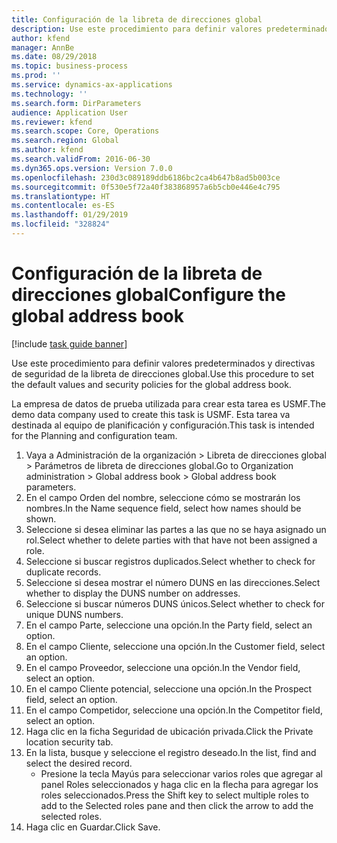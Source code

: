 ```yaml
---
title: Configuración de la libreta de direcciones global
description: Use este procedimiento para definir valores predeterminados y directivas de seguridad de la libreta de direcciones global.
author: kfend
manager: AnnBe
ms.date: 08/29/2018
ms.topic: business-process
ms.prod: ''
ms.service: dynamics-ax-applications
ms.technology: ''
ms.search.form: DirParameters
audience: Application User
ms.reviewer: kfend
ms.search.scope: Core, Operations
ms.search.region: Global
ms.author: kfend
ms.search.validFrom: 2016-06-30
ms.dyn365.ops.version: Version 7.0.0
ms.openlocfilehash: 230d3c089189ddb6186bc2ca4b647b8ad5b003ce
ms.sourcegitcommit: 0f530e5f72a40f383868957a6b5cb0e446e4c795
ms.translationtype: HT
ms.contentlocale: es-ES
ms.lasthandoff: 01/29/2019
ms.locfileid: "328824"
---
```

# <a name="configure-the-global-address-book"></a><span data-ttu-id="73d35-103">Configuración de la libreta de direcciones global</span><span class="sxs-lookup"><span data-stu-id="73d35-103">Configure the global address book</span></span>

[!include [task guide banner](../../includes/task-guide-banner.md)]

<span data-ttu-id="73d35-104">Use este procedimiento para definir valores predeterminados y directivas de seguridad de la libreta de direcciones global.</span><span class="sxs-lookup"><span data-stu-id="73d35-104">Use this procedure to set the default values and security policies for the global address book.</span></span> 

<span data-ttu-id="73d35-105">La empresa de datos de prueba utilizada para crear esta tarea es USMF.</span><span class="sxs-lookup"><span data-stu-id="73d35-105">The demo data company used to create this task is USMF.</span></span> <span data-ttu-id="73d35-106">Esta tarea va destinada al equipo de planificación y configuración.</span><span class="sxs-lookup"><span data-stu-id="73d35-106">This task is intended for the Planning and configuration team.</span></span>

1. <span data-ttu-id="73d35-107">Vaya a Administración de la organización > Libreta de direcciones global > Parámetros de libreta de direcciones global.</span><span class="sxs-lookup"><span data-stu-id="73d35-107">Go to Organization administration > Global address book > Global address book parameters.</span></span>
2. <span data-ttu-id="73d35-108">En el campo Orden del nombre, seleccione cómo se mostrarán los nombres.</span><span class="sxs-lookup"><span data-stu-id="73d35-108">In the Name sequence field, select how names should be shown.</span></span>
3. <span data-ttu-id="73d35-109">Seleccione si desea eliminar las partes a las que no se haya asignado un rol.</span><span class="sxs-lookup"><span data-stu-id="73d35-109">Select whether to delete parties with that have not been assigned a role.</span></span>
4. <span data-ttu-id="73d35-110">Seleccione si buscar registros duplicados.</span><span class="sxs-lookup"><span data-stu-id="73d35-110">Select whether to check for duplicate records.</span></span>
5. <span data-ttu-id="73d35-111">Seleccione si desea mostrar el número DUNS en las direcciones.</span><span class="sxs-lookup"><span data-stu-id="73d35-111">Select whether to display the DUNS number on addresses.</span></span>
6. <span data-ttu-id="73d35-112">Seleccione si buscar números DUNS únicos.</span><span class="sxs-lookup"><span data-stu-id="73d35-112">Select whether to check for unique DUNS numbers.</span></span>
7. <span data-ttu-id="73d35-113">En el campo Parte, seleccione una opción.</span><span class="sxs-lookup"><span data-stu-id="73d35-113">In the Party field, select an option.</span></span>
8. <span data-ttu-id="73d35-114">En el campo Cliente, seleccione una opción.</span><span class="sxs-lookup"><span data-stu-id="73d35-114">In the Customer field, select an option.</span></span>
9. <span data-ttu-id="73d35-115">En el campo Proveedor, seleccione una opción.</span><span class="sxs-lookup"><span data-stu-id="73d35-115">In the Vendor field, select an option.</span></span>
10. <span data-ttu-id="73d35-116">En el campo Cliente potencial, seleccione una opción.</span><span class="sxs-lookup"><span data-stu-id="73d35-116">In the Prospect field, select an option.</span></span>
11. <span data-ttu-id="73d35-117">En el campo Competidor, seleccione una opción.</span><span class="sxs-lookup"><span data-stu-id="73d35-117">In the Competitor field, select an option.</span></span>
12. <span data-ttu-id="73d35-118">Haga clic en la ficha Seguridad de ubicación privada.</span><span class="sxs-lookup"><span data-stu-id="73d35-118">Click the Private location security tab.</span></span>
13. <span data-ttu-id="73d35-119">En la lista, busque y seleccione el registro deseado.</span><span class="sxs-lookup"><span data-stu-id="73d35-119">In the list, find and select the desired record.</span></span>
    * <span data-ttu-id="73d35-120">Presione la tecla Mayús para seleccionar varios roles que agregar al panel Roles seleccionados y haga clic en la flecha para agregar los roles seleccionados.</span><span class="sxs-lookup"><span data-stu-id="73d35-120">Press the Shift key to select multiple roles to add to the Selected roles pane and then click the arrow to add the selected roles.</span></span>  
14. <span data-ttu-id="73d35-121">Haga clic en Guardar.</span><span class="sxs-lookup"><span data-stu-id="73d35-121">Click Save.</span></span>

